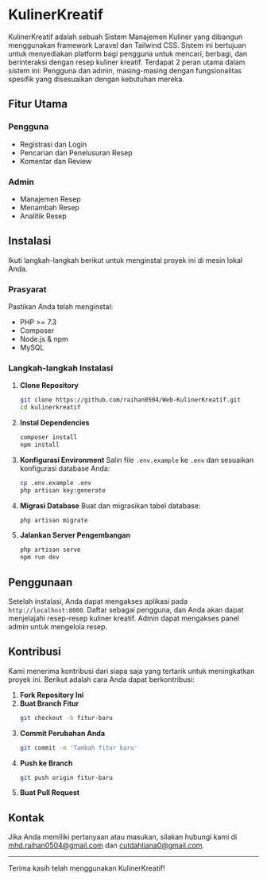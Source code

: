 # KulinerKreatif

KulinerKreatif adalah sebuah Sistem Manajemen Kuliner yang dibangun menggunakan framework Laravel dan Tailwind CSS. Sistem ini bertujuan untuk menyediakan platform bagi pengguna untuk mencari, berbagi, dan berinteraksi dengan resep kuliner kreatif. Terdapat 2 peran utama dalam sistem ini: Pengguna dan admin, masing-masing dengan fungsionalitas spesifik yang disesuaikan dengan kebutuhan mereka.

## Fitur Utama

### Pengguna
- Registrasi dan Login
- Pencarian dan Penelusuran Resep
- Komentar dan Review

### Admin
- Manajemen Resep
- Menambah Resep
- Analitik Resep

## Instalasi

Ikuti langkah-langkah berikut untuk menginstal proyek ini di mesin lokal Anda.

### Prasyarat

Pastikan Anda telah menginstal:
- PHP >= 7.3
- Composer
- Node.js & npm
- MySQL

### Langkah-langkah Instalasi

1. **Clone Repository**
    ```bash
    git clone https://github.com/raihan0504/Web-KulinerKreatif.git
    cd kulinerkreatif
    ```

2. **Instal Dependencies**
    ```bash
    composer install
    npm install
    ```

3. **Konfigurasi Environment**
    Salin file `.env.example` ke `.env` dan sesuaikan konfigurasi database Anda:
    ```bash
    cp .env.example .env
    php artisan key:generate
    ```

4. **Migrasi Database**
    Buat dan migrasikan tabel database:
    ```bash
    php artisan migrate
    ```

5. **Jalankan Server Pengembangan**
    ```bash
    php artisan serve
    npm run dev
    ```

## Penggunaan

Setelah instalasi, Anda dapat mengakses aplikasi pada `http://localhost:8000`. Daftar sebagai pengguna, dan Anda akan dapat menjelajahi resep-resep kuliner kreatif. Admin dapat mengakses panel admin untuk mengelola resep.

## Kontribusi

Kami menerima kontribusi dari siapa saja yang tertarik untuk meningkatkan proyek ini. Berikut adalah cara Anda dapat berkontribusi:

1. **Fork Repository Ini**
2. **Buat Branch Fitur**
    ```bash
    git checkout -b fitur-baru
    ```
3. **Commit Perubahan Anda**
    ```bash
    git commit -m 'Tambah fitur baru'
    ```
4. **Push ke Branch**
    ```bash
    git push origin fitur-baru
    ```
5. **Buat Pull Request**



## Kontak

Jika Anda memiliki pertanyaan atau masukan, silakan hubungi kami di mhd.raihan0504@gmail.com dan cutdahliana0@gmail.com.

---

Terima kasih telah menggunakan KulinerKreatif!
